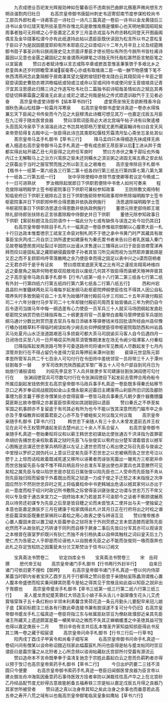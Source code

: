 <!-- { "loadSidebar": true } -->
　　九农成徳业百祀发光辉报効神如在馨香旧不违南翁巴曲醉北鴈塞声微尚想东方朔诙谐割肉归社日
　　右高宗皇帝御书唐韶州刺史韦迢寄劎南节度参谋检校尚书工部员外郎杜甫一诗甫答迢一诗社日一诗凡三篇真迹一卷前一诗书以金龙黄牋后三诗书以金华红牋天笔所掞圣意所存惟北风是歌惟南鴈是懐斯心也天明地察固昭昭矣周事者独可无将顺之心乎臣嘉定乙亥岁三月滥丞戎监与外府丞韩松同登天开图画阁偶言及金华牋事松谓今亦有此纸遂持此帖以遗臣臣既伏读因为松言所以书之意松复于臣曰子为是説固臆度耶抑有所本耶臣应之曰昔绍兴十二年九月辛丑上论及经筵赐御书扇子事圣训有曰朕阅唐史见太宗面评羣臣才徳长短似有所伤今朕所书皆杜甫诗葢因以见意也金匮之藏固纪之矣谁谓燕闲肆笔之顷独无所托哉松甚然臣言勉臣笔之以宣宸衷
　　赞曰古者赋诗惟以言志或陈卒章或摭首意惟圣秉箓啓于多艰北乡之悲銮舆未还岁时顾瞻雪涕凝宸毫寄心亦或有取维唐二臣一唱一酬节物感懐下笔不休西清燕闲念此夐隔郁乎居南凄其望北璧跗琅钮舒卷龙牋白云其翔契阔十年臣之管窥尝读国史曹勋衣襟洪皓幅纸或恸或泣或命以官或间持书或使问安玉音琅琅具记青汗宜其注思感此归鴈三诗之作迭写杜韦社日二篇独书前诗昭哉圣情如古之赋迄其弗偿徒切舜慕霜露之履谁无此哀止或尼之谓之何哉是帖之传式嫓遗训敌忾于王见者必奋
　　高宗皇帝虚堂诗御书【绢本草书四行】
　　虚堂燕坐悄无言欲断残香冷自烟秋色满山松桂静一轮霜月泻寒泉
　　右高宗皇帝御书虚堂诗真迹一卷赤水得珠兼忘天下臣闻之书传矣而今乃见之大庭穆清此诗概可想见其万一也嘉定戊辰五月臣在九江得于随龙医曾良器
　　赞曰淳熙词臣周必大进北宫端午帖子诗有曰聚逺楼头靣靣风冷泉亭下水溶溶此诗之书岂其地耶杨万里赋尤袤所藏宸翰诗有曰自言天风来帝旁拾得复古殿中云一张臣得此诗岂其类耶松偃桂芳霜清月坠心斋坐忘圣处其似
　　髙宗皇帝马盂手札御书【草书三行】
　　降马盂四只未得细造先抺成择无病者入细造右高宗皇帝御书马盂手札真迹一卷有成忠郎王荩臣家以后工进从跸于南都实得此帖开禧乙丑七月臣得之北府任军庾时
　　赞曰方赤伏之集于鄗坛也外侮内讧士无解鞍马上之治方兴鸾旂之驱未还则糒水之湏豆粥之进固无竢五鼎之安此帖之获葢出于当时之服官赞而旌之所以彰王业之艰难也
　　高宗皇帝除目手札御书【楷书十一纸第一第六纸各三行第二第十纸各四行第三纸五行第四第七第八第九第十一纸各二行第五纸一行】
　　张中孚除使相中彦除节度使卿等若议定今晩或二十一日可进熟状
　　罗汝楫除起居郎日下供职若便除中书舍人如何可奏来
　　程克俊除端明殿学士签书枢密院事日下供职可兼权参知政事
　　王防除敷文阁待制知临安府日下供职王珉除右正言日下供职施钜除参知政事郑仲熊除端明殿学士签书枢密院事并日下供职郑仲熊合得恩数并依执政例施行
　　汤思退除端明殿学士签书枢密院事日下供职汤思退合得恩数并依执政例施行
　　董徳元除吏部侍郎王珉除礼部侍郎张扶除右正言徐嘉除殿中侍御史并日下供职
　　董徳元除参知政事日下供职【案前标题注及后防语作十一幅此分为七或有缺佚与误连之处今竝仍其旧】
　　右高宗皇帝御书除目手札凡十一幅真迹一卷臣恭惟祖宗御朝以心腹寄大臣一札十行日达政本惟耆徳宗工祗宣王命裒对制札罔不于徳之承中书黄门时严其藏具有故事臣宝庆丙戌二月自京江饷所遣吏如建康有为秦氏鬻书者来告曰日者乳医媪入秦门见故卷轴堕房庑间扯裂过半因防以出谩从求售遂以三镮得此以归于臣臣敛襟雪涕再拜而叹曰是固私室之藏耶蜗侵蠧毁孽子孙者其皆习所见闻而视为当然耶弃置抵掷是又忍之而不复顾耶呜呼零落散飏之余乃使臣幸而得之固足以表中兴之谟而窃柄者之无君亦将于是乎有证矣
　　赞曰煜煜宣底匪天笔之比有司之谨视龙翔鸾峙维四近之委屋角之捐弃何物老妪収拾敖戏目以废纸几何其不毁臣得而装褫天殛神弃彼其之子高宗皇帝马政兵事手札御书【行书八纸第一纸十八行第二第三纸各七行第二纸有外封一行第四纸六行第五纸四行第六第七纸各二行第八纸五行】
　　西和州宕昌县阶州峯鐡峡两处买马塲每岁起发纲马赴枢密院押纲使臣徃徃不得其人因公自私喂养失时多致倒毙可自二十五年为始循环拨付殿前马步三司如二十五年并拨付殿前司二十六年分拨付马步军司二十七年却拨付殿前司周而复始皆循此三年为例仍自今后令逐司当拨马年中每一纲选差有心力使臣一员军兵三十人就买马场团纲起发直赴枢密院交纳赏罚依已降指挥毎二十纲更差将官一员量带白直鞍马管押使臣军兵提防纲马通计分数比附赏罚差去官兵与毎日添破本等驿劵钱米徃回批请所经由州县仰豫行椿办钱粮草料不得临时阙误如有少阙去处仰押纲使臣径申枢密院取防西和州岩昌买马处夏月山水泛涨道路艰恶马多损毙可都大茶马司説谕买马客人自今后遇四月一日闭场住买至八月一日开埸収买所用茶湏管豫期津发在场无令阙少阻滞客人付秦桧
　　已降指挥起发两浙路弓弩手可委逐路帅司将诸州军见教阅人尽数起发于七月内湏管并到行在不得占留仍令差得力官兵等押前来潭州驻劄
　　裴铎元世显陈元郭孝思所管军兵共二千七百余人可勾付行在令田师中差统领官一员将带三千人于潭州驻劄毎岁一替
　　步军司改刺充陜西振武军黎广等五十人可令户部自到司月日为始放行诸般请给
　　刘绍先李显忠下人兵并拨隶步军司建康驻劄张渊阎徳可勾付行在
　　张渊阎徳官兵可尽数勾付行在令张渊阎徳目下起发前去管押合用舟船令所属应副起发钱依例支右高宗皇帝御书马政兵事手札真迹一卷臣既多得秦氏帖移节京口之再岁奉诏阅战舰因如金山主僧永聪来迎葢旧主建康蒋山刹臣所旧识因及郿防事牕为臣言曩于移忠寺僧某处亦尝得宸章一卷皆马政兵事秦氏凡朝夕裹什器撒牕牖莫匪斯比故寺僧得之亦甚富臣惊索视如其説聪因以遗臣
　　赞曰秦氏之不恭至矣军国之机事顾亦不复留底于有司其必有所为也今不能以攷其深意然而门媪市卒之余亦及于羣缁散弃如彼葢君臣之心亦不及于蝼螘矣又何议哉又何议哉
　　高宗皇帝亲随手札御书【草书六行】
　　韩世忠下亲随人有三十余人未曾发遣前去并王权见在此可令王权管押速起发前去楚州此三十余人不系合留人
　　右高宗皇帝御书亲随手札真迹一卷始秦桧将议和以蕲王韩世忠初谋劫北使张通古千洪泽指为首罪密命胡纺告捕世忠亲校耿着寘之狱时先臣飞与张俊实以宥府出分楚军谓着倡言以撼军心图叛逆且谋还世忠掌兵柄将遂以左证上逮世忠而甘心焉出使之际召先臣与俊谕之中堂授以罗织之説伪托以上意议已定矣先臣不忍世忠之以忠被祸而告之世忠号泣以愬于上上惊而诘桧故着既减死遂又移所以诬著者而诬张宪葢出一辙焉方三枢密并命而世忠独留先臣与俊不惟不释兵柄且将分总淮东军是出使也非罢兵也其意膫然可见矣桧之属先臣与俊以陷世忠是亦犹后日属张俊以陷先臣也二人受命而先臣独不肯从则先臣独归班而留俊于外着既出而宪之狱遂一力成于俊之手迁怒之本末指授之次序固应然尔不然则世忠异时之死上将临奠桧命中书吏韩瑊出危语以撼其家何以亦出于此一意度而桧于绍兴时政记所书敷陈之际曾得圣训襃张俊之功谓与世忠万万不侔又何以专及俊于通古来宣力之一説终始本末乃若是其不可渝耶今之谈者不察顾谓展燕具以待劳还初谋专为先臣之后至是皆目睫之论而未尝攷夫二使并出与夫一使独留之本意也臣嘉定庚辰岁三月在建康于桧家偶得此札计其月日正在行府将出之时桧之谮忠臣葢深矣臣既重悲家祸将以着桧之用心故表之使与辨诬互见
　　赞曰惟帝推赤心置人腹固未尝以置卫疑大臣葢参会之狱将发于外则荧惑之言未尝造膝而密陈先臣屹然而不从故张机之巧转诿于同列而自移于厥身二事后先皆曰分军其亦可以观诬言之本根昔在唐室罗织既兴有狄仁杰独不肯引杨执柔以自伸其触柱之词曰皇天后土乃使仁杰为告密之人乎即是而论诬他人以自脱者先臣之必不能而张俊则一嗾而亟奔也此札之存足攷桧防之因薰莸未分兰艾斯焚诒于信书以订阙文

　　宝真斋法书赞卷二
　　钦定四库全书
　　宝真斋法书赞卷三
　　宋　岳珂　撰
　　厯代帝王帖
　　高宗皇帝诸门手札御书【行书两行外封半行】
　　自来日诸门可依旧更不搜检【御押】
　　右高宗皇帝御书诸门手札真迹一卷以何内侍邵某葢当时职内省者宝庆乙酉岁五月于行都得之赞曰臣尝于亲随帖妄陈蠡测谓推心置人腹本帝盛徳而桧实乗间肆其防慝今是帖之得其见于宫掖且如此益以知臣之説非出于胷臆也
　　高宗皇帝蹙龙手札御书【草书三纸第一纸三行第二纸六行第三纸三行】
　　圣人蹙龙贵妃蹙芙蓉红大领造玉小娘子系头舌儿十副翠像生花头儿艾虎寳堦穿珠子五十条红粉纱半领末利素馨含笑荷花造一条云月勤头儿要配早来冠儿娘子底【案前标题注三纸各有行数此牵连接书兼有脱误遂不复可分今仍旧】右高宗皇帝御书蹙龙手札三幅真迹一卷臣将指江东与帐属臣赵崇豆为僚赵故濮邸近亲其先臣诸王所藏天上遗迹颇富是葢一嚬笑举动之微而不失其正蝉蜎蠖濩之中圣徳其益可攷也得以嘉定庚辰十二月
　　赞曰辛伯有言并后乱本惟圣齐家知益知损臣得此书反其三隅一卷之藏于昭宸谟
　　高宗皇帝问命手札御书【行书三行后一行草书】
　　阳丙戌丁酉戊子甲寅令和尚看子细写来
　　右高宗皇帝御书问命手札真迹一卷绍兴间有僧某以谈命称诏舘近珰家此幅葢宸札所问也臣得是帖与蹙龙帖同时崇豆谓臣曰是葢宗藩之从北狩者上心所念频以谘询帖藏赵氏宫邸所付受葢有源流云
　　赞曰造命本不言命既拳拳于温凊复驰念于宗姓此葢起白云之思而负羁靮者亦得以预于攷订也高宗皇帝索药手札御书【草书二行】
　　今日出炉药要二三钱不湏圆只今便要
　　右高宗皇帝御书索药手札真迹一卷臣旧闻御医曾良器为臣言帝以建炎御龙舟冲海氛因垂意药石事侍医效方技者率防以渊裁徃徃高卢华之上在北宫砂乙丹经品配节度尤妙得古意故能躬备五福寿轶三宗是帖以嘉定戊辰五月得之良器乃其家世所被受者
　　赞曰道之真以治身帝其知之矣此治身之余事也而垂意若此高五帝之寿开八荒之域有以也哉高宗皇帝御笔临吴皇象如鹰帖【草书六行】

